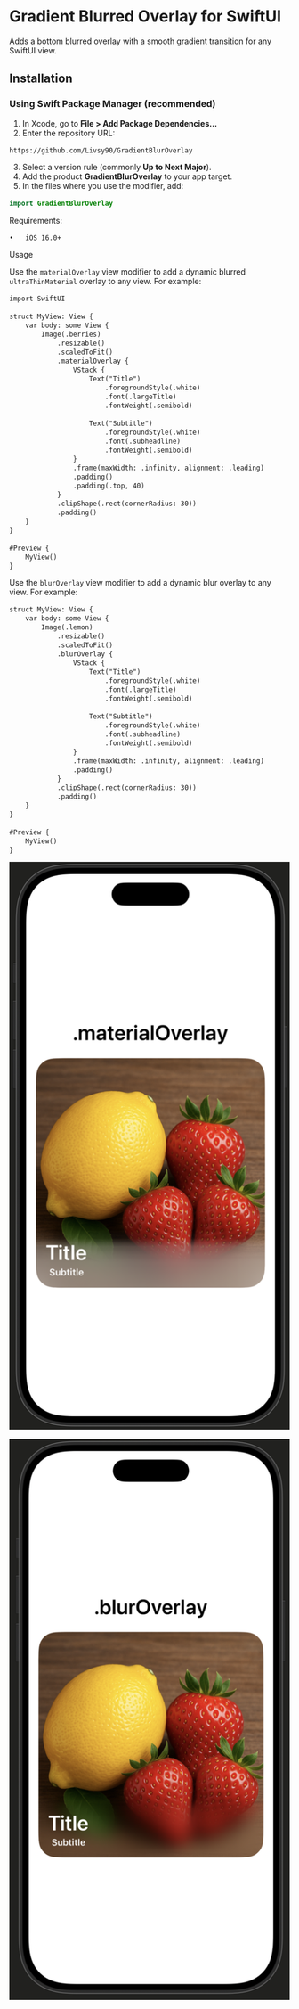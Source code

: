 # Gradient Blurred Overlay for SwiftUI

Adds a bottom blurred overlay with a smooth gradient transition for any SwiftUI view.

## Installation

### Using Swift Package Manager (recommended)

1. In Xcode, go to **File > Add Package Dependencies…**  
2. Enter the repository URL:  

```
https://github.com/Livsy90/GradientBlurOverlay
```

3. Select a version rule (commonly **Up to Next Major**).  
4. Add the product **GradientBlurOverlay** to your app target.  
5. In the files where you use the modifier, add:  
```swift
import GradientBlurOverlay
```

Requirements:

	•	iOS 16.0+ 
 
Usage

Use the `materialOverlay` view modifier to add a dynamic blurred `ultraThinMaterial` overlay to any view. For example:

```
import SwiftUI

struct MyView: View {
    var body: some View {
        Image(.berries)
            .resizable()
            .scaledToFit()
            .materialOverlay {
                VStack {
                    Text("Title")
                        .foregroundStyle(.white)
                        .font(.largeTitle)
                        .fontWeight(.semibold)

                    Text("Subtitle")
                        .foregroundStyle(.white)
                        .font(.subheadline)
                        .fontWeight(.semibold)
                }
                .frame(maxWidth: .infinity, alignment: .leading)
                .padding()
                .padding(.top, 40)
            }
            .clipShape(.rect(cornerRadius: 30))
            .padding()
    }
}

#Preview {
    MyView()
}
```

Use the `blurOverlay` view modifier to add a dynamic blur overlay to any view. For example:

```
struct MyView: View {
    var body: some View {
        Image(.lemon)
            .resizable()
            .scaledToFit()
            .blurOverlay {
                VStack {
                    Text("Title")
                        .foregroundStyle(.white)
                        .font(.largeTitle)
                        .fontWeight(.semibold)
                    
                    Text("Subtitle")
                        .foregroundStyle(.white)
                        .font(.subheadline)
                        .fontWeight(.semibold)
                }
                .frame(maxWidth: .infinity, alignment: .leading)
                .padding()
            }
            .clipShape(.rect(cornerRadius: 30))
            .padding()
    }
}

#Preview {
    MyView()
}
```
![screenshot](https://github.com/Livsy90/GradientBlurOverlay/blob/main/Screenshot%202025-08-21%20at%2019.43.02.png)

![screenshot](https://github.com/Livsy90/GradientBlurOverlay/blob/main/Screenshot%202025-08-21%20at%2019.43.18.png)
